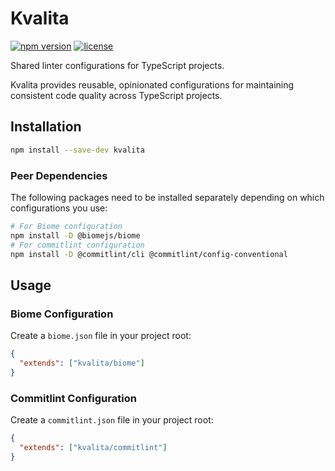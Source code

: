 # Kvalita

[![npm version](https://img.shields.io/npm/v/kvalita.svg)](https://www.npmjs.com/package/kvalita)
[![license](https://img.shields.io/npm/l/kvalita.svg)](https://github.com/macieklamberski/kvalita/blob/main/LICENSE)

Shared linter configurations for TypeScript projects.

Kvalita provides reusable, opinionated configurations for maintaining consistent code quality across TypeScript projects.

## Installation

```bash
npm install --save-dev kvalita
```

### Peer Dependencies

The following packages need to be installed separately depending on which configurations you use:

```bash
# For Biome configuration
npm install -D @biomejs/biome
# For commitlint configuration
npm install -D @commitlint/cli @commitlint/config-conventional
```

## Usage

### Biome Configuration

Create a `biome.json` file in your project root:

```json
{
  "extends": ["kvalita/biome"]
}
```

### Commitlint Configuration

Create a `commitlint.json` file in your project root:

```json
{
  "extends": ["kvalita/commitlint"]
}
```
